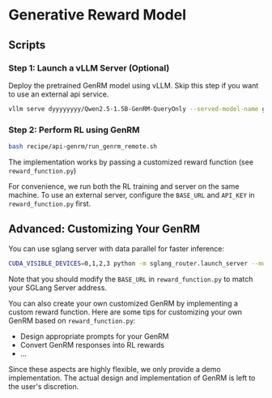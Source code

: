 # Generative Reward Model

## Scripts

### Step 1: Launch a vLLM Server (Optional)

Deploy the pretrained GenRM model using vLLM. Skip this step if you want to use an external api service.

```bash 
vllm serve dyyyyyyyy/Qwen2.5-1.5B-GenRM-QueryOnly --served-model-name genrm-demo
```

### Step 2: Perform RL using GenRM

```bash
bash recipe/api-genrm/run_genrm_remote.sh
```

The implementation works by passing a customized reward function (see `reward_function.py`)

For convenience, we run both the RL training and server on the same machine. To use an external server, configure the `BASE_URL` and `API_KEY` in `reward_function.py` first.

## Advanced: Customizing Your GenRM

You can use sglang server with data parallel for faster inference:

```bash
CUDA_VISIBLE_DEVICES=0,1,2,3 python -m sglang_router.launch_server --model-path dyyyyyyyy/Qwen2.5-1.5B-GenRM-QueryOnly --dp 4
```

Note that you should modify the `BASE_URL` in `reward_function.py` to match your SGLang Server address.

You can also create your own customized GenRM by implementing a custom reward function. Here are some tips for customizing your own GenRM based on `reward_function.py`:

- Design appropriate prompts for your GenRM
- Convert GenRM responses into RL rewards
- ...

Since these aspects are highly flexible, we only provide a demo implementation. The actual design and implementation of GenRM is left to the user's discretion.
